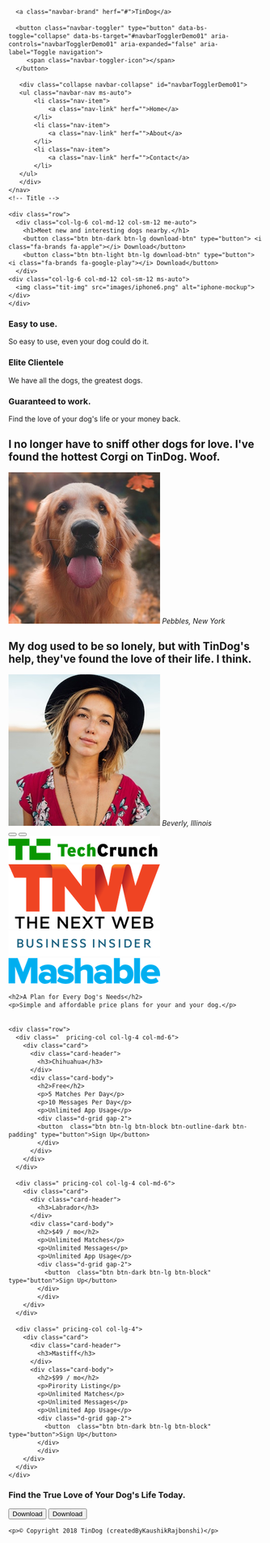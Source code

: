 <!DOCTYPE html>
<html>

<head>
  <meta charset="utf-8">
  <title>TinDog</title>
  <!-- CSS -->
  <link rel="stylesheet" href="css/styles.css">

  <link href="https://cdn.jsdelivr.net/npm/bootstrap@5.1.3/dist/css/bootstrap.min.css" rel="stylesheet" integrity="sha384-1BmE4kWBq78iYhFldvKuhfTAU6auU8tT94WrHftjDbrCEXSU1oBoqyl2QvZ6jIW3" crossorigin="anonymous">

  <script src="https://cdn.jsdelivr.net/npm/bootstrap@5.1.3/dist/js/bootstrap.bundle.min.js" integrity="sha384-ka7Sk0Gln4gmtz2MlQnikT1wXgYsOg+OMhuP+IlRH9sENBO0LRn5q+8nbTov4+1p" crossorigin="anonymous"></script>
  
  <script src="https://kit.fontawesome.com/46b0410522.js" crossorigin="anonymous"></script>

  <!-- fonnts -->
  <link rel="preconnect" href="https://fonts.googleapis.com">
  <link rel="preconnect" href="https://fonts.gstatic.com" crossorigin>
  <link href="https://fonts.googleapis.com/css2?family=Montserrat:wght@100&family=Pacifico&family=Ubuntu:wght@300&display=swap" rel="stylesheet">
  <link rel="preconnect" href="https://fonts.googleapis.com">
  <link rel="preconnect" href="https://fonts.gstatic.com" crossorigin>
  <link href="https://fonts.googleapis.com/css2?family=Montserrat:wght@900&display=swap" rel="stylesheet">  
</head>

<body>

  <section id="title" >
  <div class="container-fluide">
    <!-- Nav Bar -->
    <nav class="navbar navbar-expand-lg navbar-dark">
        
      <a class="navbar-brand" herf="#">TinDog</a>

      <button class="navbar-toggler" type="button" data-bs-toggle="collapse" data-bs-target="#navbarTogglerDemo01" aria-controls="navbarTogglerDemo01" aria-expanded="false" aria-label="Toggle navigation">
         <span class="navbar-toggler-icon"></span>
      </button>
       
       <div class="collapse navbar-collapse" id="navbarTogglerDemo01">
       <ul class="navbar-nav ms-auto">
           <li class="nav-item">
               <a class="nav-link" herf="">Home</a>
           </li>
           <li class="nav-item">
               <a class="nav-link" herf="">About</a>
           </li>
           <li class="nav-item">
               <a class="nav-link" herf="">Contact</a>
           </li>
       </ul>
       </div>
    </nav>
    <!-- Title -->

    <div class="row">
      <div class="col-lg-6 col-md-12 col-sm-12 me-auto">
        <h1>Meet new and interesting dogs nearby.</h1>
        <button class="btn btn-dark btn-lg download-btn" type="button"> <i class="fa-brands fa-apple"></i> Download</button>
        <button class="btn btn-light btn-lg download-btn" type="button"> <i class="fa-brands fa-google-play"></i> Download</button>
      </div>
    <div class="col-lg-6 col-md-12 col-sm-12 ms-auto">
      <img class="tit-img" src="images/iphone6.png" alt="iphone-mockup">
    </div>
    </div>
  </div>
  </section>


  <!-- Features -->

  <section id="features">
    <div class="container-fluide">
    <div class="row">
    <div class="col-lrg-4 col-md-4 col-sm-12">
    <i class="fa-solid fa-circle-check icon"></i>
    <h3>Easy to use.</h3>
    <p>So easy to use, even your dog could do it.</p>
    </div>
    <div class="col-lrg-4 col-md-4 col-sm-12">
      <i class="fa-solid fa-record-vinyl icon"></i>
    <h3>Elite Clientele</h3>
    <p>We have all the dogs, the greatest dogs.</p>
    </div>
    <div class="col-lrg-4 col-md-4 col-sm-12">
      <i class="fa-solid fa-heart icon"></i>
    <h3>Guaranteed to work.</h3>
    <p>Find the love of your dog's life or your money back.</p>
    </div>
    </div>
    </div>
  </section>

<!-- carousel -->
  
  
<!-- Testimonials -->
  <section id="testimonials">
    <div id="carouselExampleSlidesOnly" class="carousel slide" data-bs-ride="false">
      <div class="carousel-inner">
        <div class="carousel-item active">
          <h2>I no longer have to sniff other dogs for love. I've found the hottest Corgi on TinDog. Woof.</h2>
          <img class="testimonials-img" src="images/dog-img.jpg" alt="dog-profile">
          <em>Pebbles, New York</em>
      </div>
      <div class="carousel-item">
          <h2 class="testimonial-text">My dog used to be so lonely, but with TinDog's help, they've found the love of their life. I think.</h2>
          <img class="testimonials-img" src="images/lady-img.jpg" alt="lady-profile">
          <em>Beverly, Illinois</em>
        </div>
      </div>
      <button class="carousel-control-prev" type="button" data-bs-target="#carouselExampleSlidesOnly" data-bs-slide="prev">
        <span class="carousel-control-prev-icon"></span>
      </button>
      <button class="carousel-control-next" type="button" data-bs-target="#carouselExampleSlidesOnly" data-bs-slide="next">
        <span class="carousel-control-next-icon"></span>
      </button>
    </div>

  </section>


  <!-- Press -->

  <section id="press">
    <img class="press-img" src="images/techcrunch.png" alt="tc-logo">
    <img class="press-img" src="images/tnw.png" alt="tnw-logo">
    <img class="press-img" src="images/bizinsider.png" alt="biz-insider-logo">
    <img class="press-img" src="images/mashable.png" alt="mashable-logo">
  </section>






  <!-- Pricing -->

  <section id="pricing">

    <h2>A Plan for Every Dog's Needs</h2>
    <p>Simple and affordable price plans for your and your dog.</p>


    <div class="row">
      <div class="  pricing-col col-lg-4 col-md-6">
        <div class="card">
          <div class="card-header">
            <h3>Chihuahua</h3>
          </div>
          <div class="card-body">
            <h2>Free</h2>
            <p>5 Matches Per Day</p>
            <p>10 Messages Per Day</p>
            <p>Unlimited App Usage</p>
            <div class="d-grid gap-2">
            <button  class="btn btn-lg btn-block btn-outline-dark btn-padding" type="button">Sign Up</button>
            </div>
          </div>
        </div>
      </div>

      <div class=" pricing-col col-lg-4 col-md-6">
        <div class="card">
          <div class="card-header">
            <h3>Labrador</h3>
          </div>
          <div class="card-body">
            <h2>$49 / mo</h2>
            <p>Unlimited Matches</p>
            <p>Unlimited Messages</p>
            <p>Unlimited App Usage</p>
            <div class="d-grid gap-2">
              <button  class="btn btn-dark btn-lg btn-block" type="button">Sign Up</button>
            </div>
            </div>
        </div>
      </div>

      <div class=" pricing-col col-lg-4">
        <div class="card">
          <div class="card-header">
            <h3>Mastiff</h3>
          </div>
          <div class="card-body">
            <h2>$99 / mo</h2>
            <p>Pirority Listing</p>
            <p>Unlimited Matches</p>
            <p>Unlimited Messages</p>
            <p>Unlimited App Usage</p>
            <div class="d-grid gap-2">
              <button  class="btn btn-dark btn-lg btn-block" type="button">Sign Up</button>
            </div>
            </div>
        </div>
      </div>
    </div>
 </section>


  <!-- Call to Action -->

  <section id="cta">
    <div class="container-fluide">
      <div class="col-lg-12 col-md-12">
        <h3>Find the True Love of Your Dog's Life Today.</h3>
      </div>
      <div class="col-lg-12 col-md-12">
        <button class="btn btn-md btn-light" type="button"> <i class="fa-brands fa-google-play"></i> Download</button>
        <button class="btn btn-md btn-dark" type="button"> <i class="fa-brands fa-apple"></i> Download</button>
      </div>
    </div>

  </section>


  <!-- Footer -->

  <footer id="footer">

    <p>© Copyright 2018 TinDog (createdByKaushikRajbonshi)</p>

  </footer>


</body>

</html>
